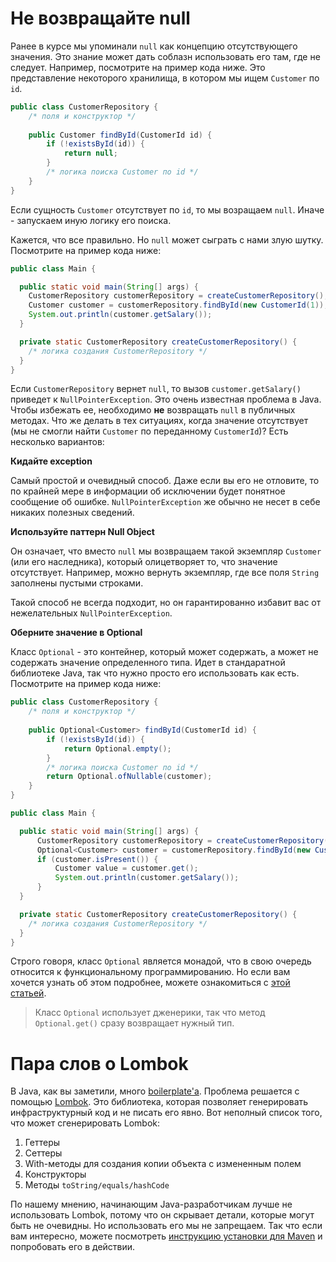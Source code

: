 # Не возвращайте null

Ранее в курсе мы упоминали `null` как концепцию отсутствующего значения.
Это знание может дать соблазн использовать его там, где не следует. Например, посмотрите на пример кода ниже.
Это представление некоторого хранилища, в котором мы ищем `Customer` по `id`.

```java
public class CustomerRepository {
    /* поля и конструктор */
  
    public Customer findById(CustomerId id) {
        if (!existsById(id)) {
            return null;
        }
        /* логика поиска Customer по id */
    }
}
```

Если сущность `Customer` отсутствует по `id`, то мы возращаем `null`. Иначе - запускаем иную логику его поиска.

Кажется, что все правильно. Но `null` может сыграть с нами злую шутку. Посмотрите на пример кода ниже:

```java
public class Main {

  public static void main(String[] args) {
    CustomerRepository customerRepository = createCustomerRepository();
    Customer customer = customerRepository.findById(new CustomerId(1));
    System.out.println(customer.getSalary());
  }

  private static CustomerRepository createCustomerRepository() {
    /* логика создания CustomerRepository */
  }
}
```

Если `CustomerRepository` вернет `null`, то вызов `customer.getSalary()` приведет к `NullPointerException`.
Это очень известная проблема в Java. Чтобы избежать ее, необходимо **не** возвращать `null` в публичных методах.
Что же делать в тех ситуациях, когда значение отсутствует (мы не смогли найти `Customer` по переданному `CustomerId`)?
Есть несколько вариантов:

**Кидайте exception**

Самый простой и очевидный способ. Даже если вы его не отловите, то по крайней мере в информации об исключении будет понятное сообщение об ошибке.
`NullPointerException` же обычно не несет в себе никаких полезных сведений.

**Используйте паттерн Null Object**

Он означает, что вместо `null` мы возвращаем такой экземпляр `Customer` (или его наследника), который олицетворяет то, что значение отсутствует.
Например, можно вернуть экземпляр, где все поля `String` заполнены пустыми строками.

Такой способ не всегда подходит, но он гарантированно избавит вас от нежелательных `NullPointerException`.

**Оберните значение в Optional**

Класс `Optional` - это контейнер, который может содержать, а может не содержать значение определенного типа.
Идет в стандаратной библиотеке Java, так что нужно просто его использовать как есть. Посмотрите на пример кода ниже:

```java
public class CustomerRepository {
    /* поля и конструктор */
  
    public Optional<Customer> findById(CustomerId id) {
        if (!existsById(id)) {
            return Optional.empty();
        }
        /* логика поиска Customer по id */
        return Optional.ofNullable(customer);
    }
}

public class Main {

  public static void main(String[] args) {
      CustomerRepository customerRepository = createCustomerRepository();
      Optional<Customer> customer = customerRepository.findById(new CustomerId(1));
      if (customer.isPresent()) {
          Customer value = customer.get();
          System.out.println(customer.getSalary());
      }
  }

  private static CustomerRepository createCustomerRepository() {
    /* логика создания CustomerRepository */
  }
}
```

Строго говоря, класс `Optional` является монадой, что в свою очередь относится к функциональному программированию.
Но если вам хочется узнать об этом подробнее, можете ознакомиться с [этой статьей](https://habr.com/ru/companies/otus/articles/668794/).

> Класс `Optional` использует дженерики, так что метод `Optional.get()` сразу возвращает нужный тип.

# Пара слов о Lombok

В Java, как вы заметили, много [boilerplate'а](https://ru.wikipedia.org/wiki/%D0%A8%D0%B0%D0%B1%D0%BB%D0%BE%D0%BD%D0%BD%D1%8B%D0%B9_%D0%BA%D0%BE%D0%B4).
Проблема решается с помощью [Lombok](https://projectlombok.org/). Это библиотека, которая позволяет генерировать инфраструктурный код и не писать его явно.
Вот неполный список того, что может сгенерировать Lombok:

1. Геттеры
2. Сеттеры
3. With-методы для создания копии объекта с измененным полем
4. Конструкторы
5. Методы `toString/equals/hashCode`

По нашему мнению, начинающим Java-разработчикам лучше не использовать Lombok, потому что он скрывает детали, которые могут быть не очевидны.
Но использовать его мы не запрещаем. Так что если вам интересно,
можете посмотреть [инструкцию установки для Maven](https://projectlombok.org/setup/maven) и попробовать его в действии.